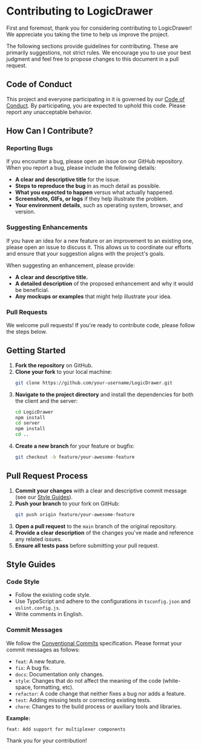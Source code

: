 # Contributing to LogicDrawer

First and foremost, thank you for considering contributing to LogicDrawer! We appreciate you taking the time to help us improve the project.

The following sections provide guidelines for contributing. These are primarily suggestions, not strict rules. We encourage you to use your best judgment and feel free to propose changes to this document in a pull request.

## Code of Conduct

This project and everyone participating in it is governed by our [Code of Conduct](CODE_OF_CONDUCT.md). By participating, you are expected to uphold this code. Please report any unacceptable behavior.

## How Can I Contribute?

### Reporting Bugs

If you encounter a bug, please open an issue on our GitHub repository. When you report a bug, please include the following details:

-   **A clear and descriptive title** for the issue.
-   **Steps to reproduce the bug** in as much detail as possible.
-   **What you expected to happen** versus what actually happened.
-   **Screenshots, GIFs, or logs** if they help illustrate the problem.
-   **Your environment details**, such as operating system, browser, and version.

### Suggesting Enhancements

If you have an idea for a new feature or an improvement to an existing one, please open an issue to discuss it. This allows us to coordinate our efforts and ensure that your suggestion aligns with the project's goals.

When suggesting an enhancement, please provide:

-   **A clear and descriptive title.**
-   **A detailed description** of the proposed enhancement and why it would be beneficial.
-   **Any mockups or examples** that might help illustrate your idea.

### Pull Requests

We welcome pull requests! If you're ready to contribute code, please follow the steps below.

## Getting Started

1.  **Fork the repository** on GitHub.
2.  **Clone your fork** to your local machine:
    ```bash
    git clone https://github.com/your-username/LogicDrawer.git
    ```
3.  **Navigate to the project directory** and install the dependencies for both the client and the server:
    ```bash
    cd LogicDrawer
    npm install
    cd server
    npm install
    cd ..
    ```
4.  **Create a new branch** for your feature or bugfix:
    ```bash
    git checkout -b feature/your-awesome-feature
    ```

## Pull Request Process

1.  **Commit your changes** with a clear and descriptive commit message (see our [Style Guides](#style-guides)).
2.  **Push your branch** to your fork on GitHub:
    ```bash
    git push origin feature/your-awesome-feature
    ```
3.  **Open a pull request** to the `main` branch of the original repository.
4.  **Provide a clear description** of the changes you've made and reference any related issues.
5.  **Ensure all tests pass** before submitting your pull request.

## Style Guides

### Code Style

-   Follow the existing code style.
-   Use TypeScript and adhere to the configurations in `tsconfig.json` and `eslint.config.js`.
-   Write comments in English.

### Commit Messages

We follow the [Conventional Commits](https://www.conventionalcommits.org/en/v1.0.0/) specification. Please format your commit messages as follows:

-   `feat`: A new feature.
-   `fix`: A bug fix.
-   `docs`: Documentation only changes.
-   `style`: Changes that do not affect the meaning of the code (white-space, formatting, etc).
-   `refactor`: A code change that neither fixes a bug nor adds a feature.
-   `test`: Adding missing tests or correcting existing tests.
-   `chore`: Changes to the build process or auxiliary tools and libraries.

**Example:**
```
feat: Add support for multiplexer components
```

Thank you for your contribution!